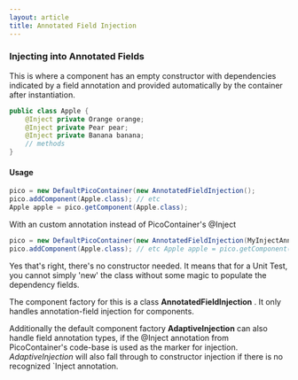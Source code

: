 ```yaml
---
layout: article
title: Annotated Field Injection
---
```


### Injecting into Annotated Fields

This is where a component has an empty constructor with dependencies indicated by a field annotation and provided automatically by the container after instantiation.

```java
public class Apple { 
	@Inject private Orange orange; 
	@Inject private Pear pear; 
	@Inject private Banana banana; 
	// methods 
}
```

#### Usage

```java
pico = new DefaultPicoContainer(new AnnotatedFieldInjection();
pico.addComponent(Apple.class); // etc
Apple apple = pico.getComponent(Apple.class);
```

With an custom annotation instead of PicoContainer's @Inject

```java
pico = new DefaultPicoContainer(new AnnotatedFieldInjection(MyInjectAnnotaton.class);
pico.addComponent(Apple.class); // etc Apple apple = pico.getComponent(Apple.class);
```

Yes that's right, there's no constructor needed. It means that for a Unit Test, you cannot simply 'new' the class without some magic to populate the dependency fields.

The component factory for this is a class **AnnotatedFieldInjection** . It only handles annotation-field injection for components.

Additionally the default component factory **AdaptiveInjection** can also handle field annotation types, if the @Inject annotation from PicoContainer's code-base is used as the marker for injection. *AdaptiveInjection* will also fall through to constructor injection if there is no recognized `Inject annotation.
